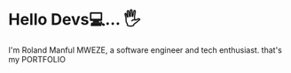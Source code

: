 # Hello Devs💻... 🖐


I'm Roland Manful MWEZE, a software engineer and tech enthusiast.
that's my PORTFOLIO


